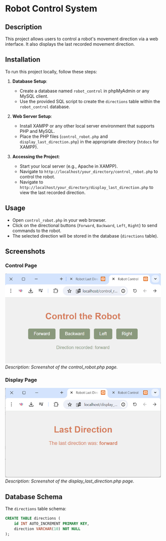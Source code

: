 # Robot Control System

## Description
This project allows users to control a robot's movement direction via a web interface. It also displays the last recorded movement direction.

## Installation
To run this project locally, follow these steps:
1. **Database Setup**: 
   - Create a database named `robot_control` in phpMyAdmin or any MySQL client.
   - Use the provided SQL script to create the `directions` table within the `robot_control` database.

2. **Web Server Setup**: 
   - Install XAMPP or any other local server environment that supports PHP and MySQL.
   - Place the PHP files (`control_robot.php` and `display_last_direction.php`) in the appropriate directory (`htdocs` for XAMPP).

3. **Accessing the Project**: 
   - Start your local server (e.g., Apache in XAMPP).
   - Navigate to `http://localhost/your_directory/control_robot.php` to control the robot.
   - Navigate to `http://localhost/your_directory/display_last_direction.php` to view the last recorded direction.

## Usage
- Open `control_robot.php` in your web browser.
- Click on the directional buttons (`Forward`, `Backward`, `Left`, `Right`) to send commands to the robot.
- The selected direction will be stored in the database (`directions` table).


## Screenshots
### Control Page
![Control Page](https://github.com/Sarah3254/Smart-methods/blob/main/week2/images/Screenshot%202024-07-09%20182720.png)
*Description: Screenshot of the control_robot.php page.*

### Display Page
![Display Page](https://github.com/Sarah3254/Smart-methods/blob/main/week2/images/Screenshot%202024-07-09%20182658.png)
*Description: Screenshot of the display_last_direction.php page.*


## Database Schema
The `directions` table schema:
```sql
CREATE TABLE directions (
    id INT AUTO_INCREMENT PRIMARY KEY,
    direction VARCHAR(10) NOT NULL
);
```
